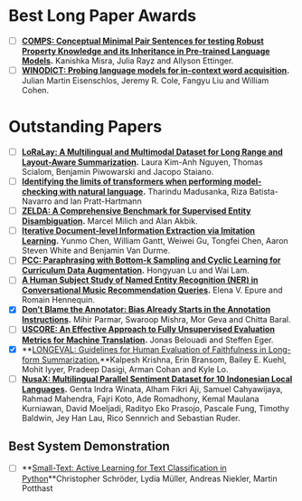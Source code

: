 # **Best Long Paper Awards**

- [ ] **[COMPS: Conceptual Minimal Pair Sentences for testing Robust Property Knowledge and its Inheritance in Pre-trained Language Models](https://aclanthology.org/2023.eacl-main.213/).** Kanishka Misra, Julia Rayz and Allyson Ettinger.
- [ ] **[WINODICT: Probing language models for in-context word acquisition](https://aclanthology.org/2023.eacl-main.7/).** Julian Martin Eisenschlos, Jeremy R. Cole, Fangyu Liu and William Cohen.

# **Outstanding Papers**

- [ ] **[LoRaLay: A Multilingual and Multimodal Dataset for Long Range and Layout-Aware Summarization](https://aclanthology.org/2023.eacl-main.46/).** Laura Kim-Anh Nguyen, Thomas Scialom, Benjamin Piwowarski and Jacopo Staiano.
- [ ] **[Identifying the limits of transformers when performing model-checking with natural language](https://aclanthology.org/2023.eacl-main.257/).** Tharindu Madusanka, Riza Batista-Navarro and Ian Pratt-Hartmann
- [ ] **[ZELDA: A Comprehensive Benchmark for Supervised Entity Disambiguation](https://aclanthology.org/2023.eacl-main.151/).** Marcel Milich and Alan Akbik.
- [ ] **[Iterative Document-level Information Extraction via Imitation Learning](https://aclanthology.org/2023.eacl-main.136/).** Yunmo Chen, William Gantt, Weiwei Gu, Tongfei Chen, Aaron Steven White and Benjamin Van Durme.
- [ ] **[PCC: Paraphrasing with Bottom-k Sampling and Cyclic Learning for Curriculum Data Augmentation](https://aclanthology.org/2023.eacl-main.5/).** Hongyuan Lu and Wai Lam.
- [ ] **[A Human Subject Study of Named Entity Recognition (NER) in Conversational Music Recommendation Queries](https://aclanthology.org/2023.eacl-main.92.pdf).** Elena V. Epure and Romain Hennequin.
- [x] **[Don’t Blame the Annotator: Bias Already Starts in the Annotation Instructions](https://aclanthology.org/2023.eacl-main.130/).** Mihir Parmar, Swaroop Mishra, Mor Geva and Chitta Baral.
- [ ] **[USCORE: An Effective Approach to Fully Unsupervised Evaluation Metrics for Machine Translation](https://aclanthology.org/2023.eacl-main.27/).** Jonas Belouadi and Steffen Eger.
- [x] **[LONGEVAL: Guidelines for Human Evaluation of Faithfulness in Long-form Summarization.](https://aclanthology.org/2023.eacl-main.121.pdf)**Kalpesh Krishna, Erin Bransom, Bailey E. Kuehl, Mohit Iyyer, Pradeep Dasigi, Arman Cohan and Kyle Lo.
- [ ] **[NusaX: Multilingual Parallel Sentiment Dataset for 10 Indonesian Local Languages](https://aclanthology.org/2023.eacl-main.57/).** Genta Indra Winata, Alham Fikri Aji, Samuel Cahyawijaya, Rahmad Mahendra, Fajri Koto, Ade Romadhony, Kemal Maulana Kurniawan, David Moeljadi, Radityo Eko Prasojo, Pascale Fung, Timothy Baldwin, Jey Han Lau, Rico Sennrich and Sebastian Ruder.

## **Best System Demonstration**

- [ ] **[Small-Text: Active Learning for Text Classification in Python](https://aclanthology.org/2023.eacl-demo.11/)**Christopher Schröder, Lydia Müller, Andreas Niekler, Martin Potthast
